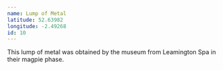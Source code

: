 ```yaml
---
name: Lump of Metal
latitude: 52.63982
longitude: -2.49268
id: 10
---
```


This lump of metal was obtained by the museum from Leamington Spa in their magpie phase.
